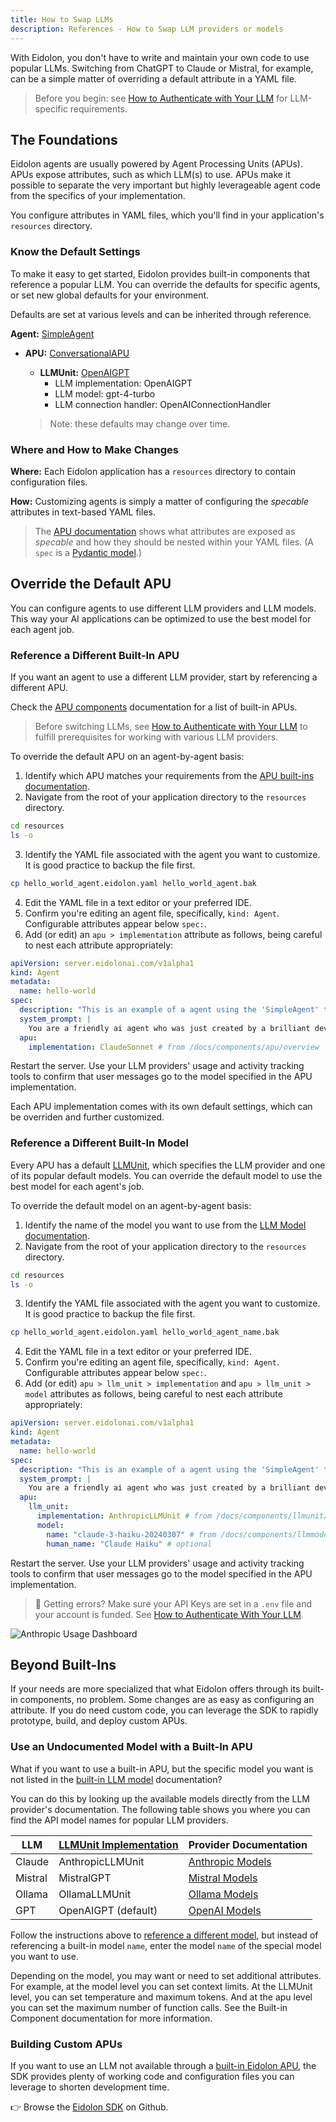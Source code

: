 ```yaml
---
title: How to Swap LLMs
description: References - How to Swap LLM providers or models
---
```


With Eidolon, you don't have to write and maintain your own code to use popular LLMs. Switching from ChatGPT to Claude or Mistral, for example, can be a simple matter of overriding a default attribute in a YAML file. 

>Before you begin: see [How to Authenticate with Your LLM](/docs/howto/authenticate_llm) for LLM-specific requirements.

## The Foundations

Eidolon agents are usually powered by Agent Processing Units (APUs). APUs expose attributes, such as which LLM(s) to use. APUs make it possible to separate the very important but highly leverageable agent code from the specifics of your implementation. 

You configure attributes in YAML files, which you'll find in your application's `resources` directory. 

### Know the Default Settings

To make it easy to get started, Eidolon provides built-in components that reference a popular LLM. You can override the defaults for specific agents, or set new global defaults for your environment. 

Defaults are set at various levels and can be inherited through reference.

**Agent:** [SimpleAgent](https://www.eidolonai.com/docs/components/agents/overview )
- **APU:** [ConversationalAPU](https://www.eidolonai.com/docs/components/apu/overview)<br>
  - **LLMUnit:** [OpenAIGPT](https://www.eidolonai.com/docs/components/llmunit/overview )<br>
    - LLM implementation: OpenAIGPT
    - LLM model: gpt-4-turbo
    - LLM connection handler: OpenAIConnectionHandler

  >Note: these defaults may change over time.

### Where and How to Make Changes

**Where:** Each Eidolon application has a `resources` directory to contain configuration files. 

**How:** Customizing agents is simply a matter of configuring the _specable_ attributes in text-based YAML files. 

>The [APU documentation](https://www.eidolonai.com/docs/components/apu/overview) shows what attributes are exposed as _specable_ and how they should be nested within your YAML files. (A `spec` is a <a href="https://docs.pydantic.dev/latest/concepts/models/" target=_blank>Pydantic model</a>.)
## Override the Default APU

You can configure agents to use different LLM providers and LLM models. This way your AI applications can be optimized to use the best model for each agent job.
### Reference a Different Built-In APU

If you want an agent to use a different LLM provider, start by referencing a different APU. 

Check the [APU components](/docs/components/apu/overview) documentation for a list of built-in APUs.

>Before switching LLMs, see [How to Authenticate with Your LLM](/docs/howto/authenticate_llm) to fulfill prerequisites for working with various LLM providers.

To override the default APU on an agent-by-agent basis:

1. Identify which APU matches your requirements from the [APU built-ins documentation](/docs/components/apu/overview).
2. Navigate from the root of your application directory to the `resources` directory.

```bash
cd resources
ls -o
```

3. Identify the YAML file associated with the agent you want to customize. It is good practice to backup the file first.
```bash
cp hello_world_agent.eidolon.yaml hello_world_agent.bak
```
4. Edit the YAML file in a text editor or your preferred IDE.
5. Confirm you're editing an agent file, specifically, `kind: Agent`. Configurable attributes appear below `spec:`.
6. Add (or edit) an `apu > implementation` attribute as follows, being careful to nest each attribute appropriately:

```yaml title=resources/hello_world_agent.eidolon.yaml
apiVersion: server.eidolonai.com/v1alpha1
kind: Agent
metadata:
  name: hello-world
spec:
  description: "This is an example of a agent using the 'SimpleAgent' template."
  system_prompt: |
    You are a friendly ai agent who was just created by a brilliant developer getting started with Eidolon (great decision). You love emojis and use them liberally.
  apu:
    implementation: ClaudeSonnet # from /docs/components/apu/overview
```

Restart the server. Use your LLM providers' usage and activity tracking tools to confirm that user messages go to the model specified in the APU implementation.

Each APU implementation comes with its own default settings, which can be overriden and further customized.

### Reference a Different Built-In Model

Every APU has a default [LLMUnit](/docs/components/llmunit/overview), which specifies the LLM provider and one of its popular default models. You can override the default model to use the best model for each agent's job.

To override the default model on an agent-by-agent basis:

1. Identify the name of the model you want to use from the [LLM Model documentation](/docs/components/llmmodel/overview).
2. Navigate from the root of your application directory to the `resources` directory.
```bash
cd resources
ls -o
```
3. Identify the YAML file associated with the agent you want to customize. It is good practice to backup the file first.
```bash
cp hello_world_agent.eidolon.yaml hello_world_agent_name.bak
```
4. Edit the YAML file in a text editor or your preferred IDE.
5. Confirm you're editing an agent file, specifically, `kind: Agent`. Configurable attributes appear below `spec:`.
6. Add (or edit) `apu > llm_unit > implementation` and `apu > llm_unit > model` attributes as follows, being careful to nest each attribute appropriately:

```yaml title=resources/hello_world_agent.eidolon.yaml
apiVersion: server.eidolonai.com/v1alpha1
kind: Agent
metadata:
  name: hello-world
spec:
  description: "This is an example of a agent using the 'SimpleAgent' template."
  system_prompt: |
    You are a friendly ai agent who was just created by a brilliant developer getting started with Eidolon (great decision). You love emojis and use them liberally.
  apu:
    llm_unit:
      implementation: AnthropicLLMUnit # from /docs/components/llmunit/overview
      model:
        name: "claude-3-haiku-20240307" # from /docs/components/llmmodel/overview
        human_name: "Claude Haiku" # optional
```

Restart the server. Use your LLM providers' usage and activity tracking tools to confirm that user messages go to the model specified in the APU implementation.
> 🚨 Getting errors? Make sure your API Keys are set in a `.env` file and your account is funded. See [How to Authenticate With Your LLM](/docs/howto/authenticate_llm).

![Anthropic Usage Dashboard](../../../../assets/images/anthropic-dashboard-usage.png)


## Beyond Built-Ins

If your needs are more specialized that what Eidolon offers through its built-in components, no problem. Some changes are as easy as configuring an attribute. If you do need custom code, you can leverage the SDK to rapidly prototype, build, and deploy custom APUs.

### Use an Undocumented Model with a Built-In APU

What if you want to use a built-in APU, but the specific model you want is not listed in the [built-in LLM model](/docs/components/llmmodel/overview) documentation? 

You can do this by looking up the available models directly from the LLM provider's documentation. The following table shows you where you can find the API model names for popular LLM providers. 

| LLM | [LLMUnit Implementation](/docs/components/llmunit/overview) | Provider Documentation |
|---|---|---|
| Claude | AnthropicLLMUnit | <a href="https://docs.anthropic.com/en/docs/about-claude/models" target=_blank>Anthropic Models</a>  |
| Mistral | MistralGPT | <a href="https://docs.mistral.ai/getting-started/models/" target=_blank>Mistral Models</a> |
| Ollama | OllamaLLMUnit | <a href="https://ollama.com/library?sort=featured" target=_blank>Ollama Models</a> |
| GPT | OpenAIGPT (default) | <a href="https://platform.openai.com/docs/models" target=_blank>OpenAI Models</a> |

Follow the instructions above to [reference a different model](#reference-a-different-built-in-model), but instead of referencing a built-in model `name`, enter the model `name` of the special model you want to use.

Depending on the model, you may want or need to set additional attributes. For example, at the model level you can set context limits. At the LLMUnit level, you can set temperature and maximum tokens. And at the apu level you can set the maximum number of function calls. See the Built-in Component documentation for more information.

### Building Custom APUs

If you want to use an LLM not available through a [built-in Eidolon APU](/docs/components/apu/overview), the SDK provides plenty of working code and configuration files you can leverage to shorten development time. 

👉  Browse the <a href="https://github.com/eidolon-ai/eidolon/tree/main/sdk/eidolon_ai_sdk" target=_blank>Eidolon SDK</a> on Github.
